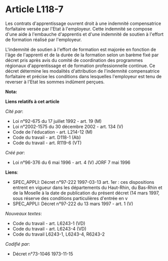 # Article L118-7

Les contrats d'apprentissage ouvrent droit à une indemnité compensatrice forfaitaire versée par l'Etat à l'employeur. Cette
indemnité se compose d'une aide à l'embauche d'apprentis et d'une indemnité de soutien à l'effort de formation réalisé par
l'employeur.

L'indemnité de soutien à l'effort de formation est majorée en fonction de l'âge de l'apprenti et de la durée de la formation
selon un barème fixé par décret pris après avis du comité de coordination des programmes régionaux d'apprentissage et de
formation professionnelle continue. Ce décret détermine les modalités d'attribution de l'indemnité compensatrice forfaitaire
et précise les conditions dans lesquelles l'employeur est tenu de reverser à l'Etat les sommes indûment perçues.

**Nota:**



**Liens relatifs à cet article**

_Cité par_:

  - Loi n°92-675 du 17 juillet 1992 - art. 19 (M)
  - Loi n°2002-1575 du 30 décembre 2002 - art. 134 (V)
  - Code de l'éducation - art. L214-12 (M)
  - Code du travail - art. D118-1 (Ab)
  - Code du travail - art. R119-6 (VT)

_Créé par_:

  - Loi n°96-376 du 6 mai 1996 - art. 4 (V) JORF 7 mai 1996

**Liens**:

  - SPEC_APPLI: Décret n°97-222 1997-03-13 art. 1er : ces dispositions entrent en vigueur dans les départements du Haut-Rhin, du Bas-Rhin et de la Moselle à la date de publication du présent décret (14 mars 1997, sous réserve des conditions particulières d'entrée en v
  - SPEC_APPLI: Décret n°97-222 du 13 mars 1997 - art. 1 (V)

_Nouveaux textes_:

  - Code du travail - art. L6243-1 (VD)
  - Code du travail - art. L6243-4 (VD)
  - Code du travail L6243-1, L6243-4, R6243-2

_Codifié par_:

  - Décret n°73-1046 1973-11-15
